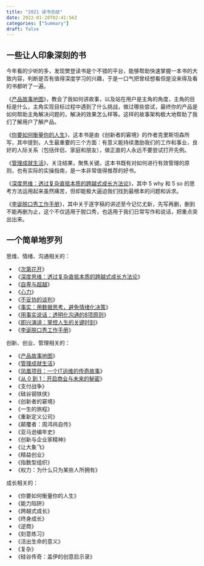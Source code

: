 ```yaml
---
title: "2021 读书总结"
date: 2022-01-28T02:41:56Z
categories: ["Summary"]
draft: false
---
```


## 一些让人印象深刻的书

今年看的少听的多，发现樊登读书是个不错的平台，能够帮助快速掌握一本书的大致内容，判断是否有值得深度学习的兴趣，于是一口气把曾经想看但是没来得及看的书都听了一遍。

《[产品故事地图](https://book.douban.com/subject/27068829/)》，教会了我如何讲故事，以及站在用户是主角的角度，主角的目标是什么，主角实现目标过程中遇到了什么挑战，做过哪些尝试，最终你的产品是如何帮助主角解决问题的，解决的效果怎么样等。这样的故事架构极大地帮助了我们了解用户了解产品。

《[你要如何衡量你的人生](https://book.douban.com/subject/20434430/)》，这本书是由《创新者的窘境》的作者克里斯坦森所写，其中提到，人生最重要的三个方面：有意义能持续激励我们的工作和事业，良好的人际关系（包括伴侣、家庭和朋友），做正直的人永远不要尝试打开先例。

《[管理成就生活](https://book.douban.com/subject/3253861/)》，关注结果，聚焦关键。这本书既有对如何进行有效管理的原则，也有实际的实操指南，是一本非常值得推荐的好书。

《[深度思维：透过复杂直抵本质的跨越式成长方法论](https://book.douban.com/subject/30267664/)》，其中 5 why 和 5 so 的思考方法运用起来虽然痛苦，但却能极大逼迫我们找到最根本的问题和诉求。

《[李诞脱口秀工作手册](https://book.douban.com/subject/35552655/)》，其中关于逐字稿的讲述至今记忆尤新，先写再删，删到不能再删为止，这个不仅适用于脱口秀，也适用于我们日常写作和说话，把重点突出出来。

## 一个简单地罗列

思维、情绪、沟通相关的：

- 《[次第花开](https://book.douban.com/subject/5450660/)》
- 《[深度思维：透过复杂直抵本质的跨越式成长方法论](https://book.douban.com/subject/30267664/)》
- 《[自卑与超越](https://book.douban.com/subject/26989781/)》
- 《[心力](https://book.douban.com/subject/35575845/)》
- 《[不妥协的谈判](https://book.douban.com/subject/30487907/)》
- 《[事实：用数据思考，避免情绪化决策](https://book.douban.com/subject/33385402/)》
- 《[用事实说话：透明化沟通的8项原则](https://book.douban.com/subject/30434661/)》
- 《[即兴演讲：掌控人生的关键时刻](https://book.douban.com/subject/30243169/)》
- 《[李诞脱口秀工作手册](https://book.douban.com/subject/35552655/)》

创新、创业、管理相关的：

- 《[产品故事地图](https://book.douban.com/subject/27068829/)》
- 《[管理成就生活](https://book.douban.com/subject/3253861/)》
- 《[凤凰项目：一个IT运维的传奇故事](https://book.douban.com/subject/26644070/)》
- 《[从 0 到 1：开启商业与未来的秘密](https://book.douban.com/subject/26297606/)》
- 《支付战争》
- 《硅谷钢铁侠》
- 《创新者的窘境》
- 《一生的旅程》
- 《重新定义公司》
- 《颠覆者：周鸿祎自传》
- 《亚马逊编年史》
- 《创新与企业家精神》
- 《让大象飞》
- 《精益创业》
- 《指数型组织》
- 《权力：为什么只为某些人所拥有》

成长相关的：

- 《你要如何衡量你的人生》
- 《能力陷阱》
- 《跨越式成长》
- 《终身成长》
- 《逆商》
- 《刻意练习》
- 《活出生命的意义》
- 《复杂》
- 《硅谷传奇：盖伊的创意启示录》
